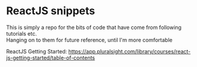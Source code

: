 # ReactJS snippets 

This is simply a repo for the bits of code that have come from following tutorials etc.  
Hanging on to them for future reference, until I'm more comfortable

ReactJS Getting Started: https://app.pluralsight.com/library/courses/react-js-getting-started/table-of-contents